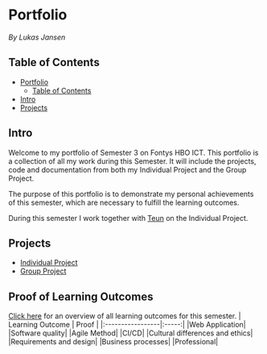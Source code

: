 
# Portfolio
*By Lukas Jansen*
## Table of Contents
- [Portfolio](#portfolio)
  - [Table of Contents](#table-of-tontents)
- [Intro](#intro)
- [Projects](#projects)


## Intro
Welcome to my portfolio of Semester 3 on Fontys HBO ICT. 
This portfolio is a collection of all my work during this Semester.
It will include the projects, code and documentation from both my Individual Project and the Group Project.

The purpose of this portfolio is to demonstrate my personal achievements of this semester, which are necessary to fulfill the learning outcomes.

During this semester I work together with [Teun](https://github.com/TeunMos) on the Individual Project.

## Projects
- [Individual Project](https://github.com/IPS3-DB04-Teun-Mos-Lukas-Jansen)
- [Group Project](https://github.com/Modus-1)


## Proof of Learning Outcomes
[Click here](https://github.com/LukasJansen100/Portfolio-IPS3/blob/main/LearningOutcomes.md) for an overview of all learning outcomes for this semester.
| Learning Outcome | Proof |
|:-----------------|:-----:|
|Web Application| 
|Software quality|
|Agile Method|
|CI/CD|
|Cultural differences and ethics|
|Requirements and design|
|Business processes|
|Professional|
